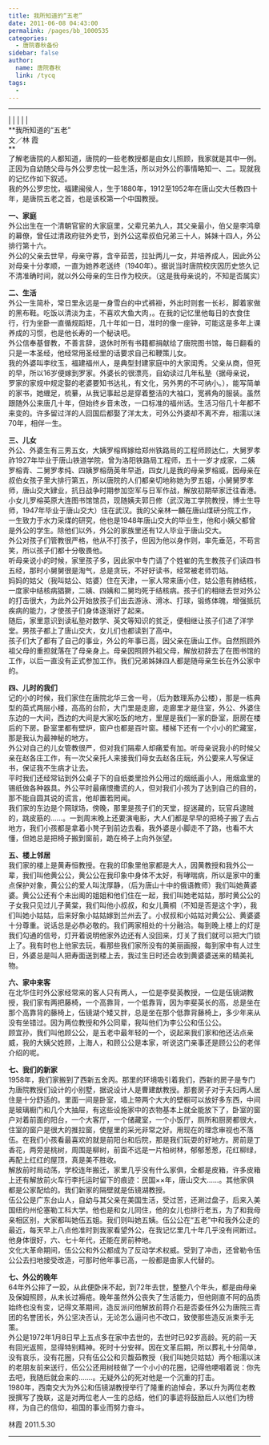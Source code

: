 ```yaml
---
title: 我所知道的“五老”
date: 2011-06-08 04:43:00
permalink: /pages/bb_1000535
categories: 
  - 唐院春秋备份
sidebar: false
author: 
  name: 唐院春秋
  link: /tycq
tags: 
  - 
---
```


* * *

  
|  |  |  |  |  
**我所知道的“五老”  
文／林 霞  
**  
了解老唐院的人都知道，唐院的一些老教授都是由女儿照顾，我家就是其中一例。正因为自幼随父母与外公罗忠忱一起生活，所以对外公的事情略知一、二。现就我的记忆作如下叙述。  
我的外公罗忠忱，福建闽侯人，生于1880年，1912至1952年在唐山交大任教四十年，是唐院五老之首，也是该校第一个中国教授。  
  
**一、家庭**  
外公出生在一个清朝官宦的大家庭里，父辈兄弟九人，其父亲最小，伯父是李鸿章的幕僚，曾任过清政府驻外史节，到外公这辈叔伯兄弟三十人，姊妹十四人，外公排行第十六。  
外公的父亲去世早，母亲守寡，含辛茹苦，拉扯两儿一女，并培养成人，因此外公对母亲十分孝顺，一直为她养老送终（1940年）。据说当时唐院校庆因历史悠久记不清准确时间，就以外公母亲的生日作为校庆。（这是我母亲说的，不知是否属实）  
  
**二、生活**  
外公一生简朴，常日里永远是一身雪白的中式裤褂，外出时则套一长衫，脚着家做的黑布鞋。吃饭以清淡为主，不喜欢大鱼大肉，。在我的记忆里他每日的衣食住行，行为坐卧一直循规蹈矩，几十年如一日，准时的像一座钟，可能这是多年上课养成的习惯，也是他长寿的一个秘诀吧。  
外公信奉基督教，不善言辞，退休时所有书籍都捐献给了唐院图书馆，每日翻看的只是一本圣经，他经常用圣经里的话要求自己和鞭策儿女。  
我的外婆叫李纹玉，福建福州人，是典型封建家庭中的大家闺秀。父亲从商，但死的早，所以16岁便嫁到罗家。外婆长的很漂亮，自幼读过几年私塾（据母亲说，罗家的家规中规定娶的老婆要知书达礼，有文化，另外男的不可纳小。），能写简单的家书，她緾足，梳繤，从我记事起总是穿着整洁的大袖口，宽裤角的服装。虽然跟随外公来唐几十年，但始终乡音未改，一口标准的福州话。生活习俗几十年都不来变的。许多留过洋的人回国后都娶了洋太太，可外公外婆却不离不弃，相濡以沫70年，相伴一生。  
  
**三、儿女**  
外公、外婆生有三男五女，大姨罗榕辉嫁给郑州铁路局的工程师顾达仁，大舅罗孝祚1927年毕业于唐山铁道学院，曾为洛阳铁路局工程师，五十一岁才成家，二姨罗榕青、二舅罗孝纯、四姨罗榕荫英年早逝，四女儿是我的母亲罗榕威，因母亲在叔伯女孩子里大排行第五，所以唐院的人们都亲切地称她为罗五姐，小舅舅罗孝师，唐山交大肄业，抗日战争时期参加空军与日军作战，解放初期举家迁往香港。小女儿罗榕英原大连图书馆馆员，现随姨夫郭日修（武汉海工学院教授，博士生导师，1947年毕业于唐山交大）住在武汉。我的父亲林一麟在唐山煤研分院工作，一生致力于水力采煤的研究，他也是1948年唐山交大的毕业生，他和小姨父都曾是外公的学生。除他们以外，外公的家族里还有12人毕业于唐山交大。  
外公对孩子们管教很严格，他从不打孩子，但因为他以身作则，率先垂范，不苟言笑，所以孩子们都十分敬畏他。  
听母亲说小的时候，家里孩子多，因此家中专门请了个姓崔的先生教孩子们读四书五经，那时小舅舅很是淘气，总是贪玩，不好好读书，经常被老师罚站。  
妈妈的姑父（我叫姑公、姑婆）住在天津，一家人常来唐小住，姑公患有肺结核，一度家中结核病猖獗，二姨、四姨和二舅均死于结核病。孩子们的相继去世对外公的打击很大，为此外公开始放孩子们出去游泳、滑冰、打球，锻练体魄，增强抵抗疾病的能力，才使孩子们身体逐渐好了起来。  
随后，家里意识到读私塾对数学、英文等知识的贫乏，便相继让孩子们进了洋学堂。男孩子都上了唐山交大，女儿们也都读到了高中。  
孩子们大了都有了自己的事业，外公的年事已高，因父亲在唐山工作。自然照顾外祖父母的重担就落在了母亲身上。母亲因照顾外祖父母，解放初辞去了在图书馆的工作，以后一直没有正式参加工作。我们兄弟姊妹四人都是随母亲生长在外公家中的。  
  
**四、儿时的我们**  
记的小的时候，我们家住在唐院北华三舍一号，（后为数理系办公楼），那是一栋典型的英式两层小楼，高高的台阶，大门里是走廊，走廊里才是住室，外公、外婆住东边的一大间，西边的大间是大家吃饭的地方，里屋是我们一家的卧室，厨房在楼后的下房。卧室里都有壁炉，窗户也都是百叶窗。楼梯下还有一个小小的贮藏室，那是我认为最神秘的地方。  
外公对自己的儿女管教很严，但对我们隔辈人却痛爱有加。听母亲说我小的时候父亲在赵各庄工作，有一次父亲托人来接我们母女去赵各庄玩，外公要来人写保证书，保证我不生病才让去。  
平时我们还经常钻到外公桌子下的自纸娄里捡外公用过的烟纸画小人，用烟盒里的锡纸做各种器具。外公平时最痛恨撒谎的人，但对我们小孩为了达到自己的目的，那不能自圆其说的谎言，他却置若罔闻。  
我们家的东边是个网球场，傍晚，那里是孩子们的天堂，捉迷藏的，玩官兵逮贼的，跳皮筋的……。一到周末晚上还要演电影，大人们都是早早的把椅子搬了去占地方，我们小孩都是拿着小凳子到前边去看。我外婆是小脚走不了路，也看不大懂，但她总是把椅子搬到窗前，跪在椅子上向外张望。  
  
**五、楼上邻居**  
我们家的楼上是黄寿恒教授。在我的印象里他家都是大人，因黄教授和我外公一辈，我们叫他黄公公，黄公公在我印象中身体不太好，有哮喘病，所以是家中的重点保护对象，黄公公的爱人叫沈厚静，（后为唐山十中的俄语教师）我们叫她黄婆婆。黄公公还有个未出阁的姐姐和他们住在一起，我们叫她老姑姑，那时黄公公的子女我只见过儿子黄棠，我们叫他小叔叔，和女儿黄桐（不知是否是这个字），我们叫她小姑姑，后来好象小姑姑嫁到兰州去了。小叔叔和小姑姑对黄公公、黄婆婆十分尊重。说话总是必恭必敬的。我们两家相处的十分融洽。每到晚上楼上的灯是我们勾通的信号，灯开着说明他家外边还有人没回来，灯关了我们就可以把大门锁上了。我有时也上他家去玩，看那些我们家所没有的美丽画报，每到家中有人过生日，外婆总是叫人把寿面送到楼上去，我过生日时还会收到黄婆婆送来的精美礼物。  
  
**六、家中来客**  
在北华住时外公家经常来的客人只有两人，一位是李斐英教授，一位是伍镜湖教授，我们家有两把藤椅，一个高靠背，一个低靠背，因为李斐英长的高，总是坐在那个高靠背的藤椅上，伍镜湖个矮又胖，总是坐在那个低靠背藤椅上，多少年来从没有坐错过。因为两位教授和外公同辈，我叫他们为李公公和伍公公。  
顾宜孙，我们叫他顾公公，是五老中最年轻的一个，说起来我们家和他还沾点亲威，我的大姨父姓顾，上海人，和顾公公是本家，听说这门亲事还是顾公公的老伴介绍的呢。  
  
**七、我们的新家**  
1958年，我们家搬到了西新五舍丙。那里的环境吸引着我们，西新的房子是专门为唐院教授们设计的小别墅，据说设计人是曹建猷教授。那套房子对于夫妇两人居住是十分舒适的。里面一间是卧室，墙上带两个大大的壁橱可以放好多东西，中间是玻璃橱门和几个大抽屉，有这些设施家中的衣物基本上就全能放下了，卧室的窗户对着前面的阳台，一个大客厅，一个储藏室，一个小饭厅，厕所和厨房都很大，住室的窗户是很大的推拉窗，使屋里的采光非常之好。用现在的理念审视也不落伍。在我们小孩看最喜欢的就是前阳台和后院，那是我们玩耍的好地方。房前是丁香花，两旁是桃树，周围是柳树，前面不远是一片柏树林，郁郁葱葱，花红柳绿，再配上红红的屋顶，真是美不胜收。  
解放前时局动荡，学校连年搬迁，家里几乎没有什么家俱，全都是皮箱，许多皮箱上还有解放前火车行李托运时留下的痕迹：民国××年，唐山交大……。其他家俱都是公家配给的。我们新家的隔壁就是伍镜湖教授。  
伍公公是广东台山人，自幼与其父亲在美国生活，受过苦，还涮过盘子，后来入美国纽约州伦塞勒工科大学。他也是和女儿同住，他的女儿也排行老五，为了和我母亲相区别，大家都叫她伍五姐。我们则叫她五姨。伍公公在“五老”中和我外公走的最近，每天早上八点他准时到我家看望外公，在我记忆里几十年几乎没有间断过。他身体很好，六、七十年代，还能在房前种地。  
文化大革命期间，伍公公和外公都成为了反动学术权威。受到了冲击，还曾勒令伍公公去扫地接受改造，可那时他年事已高，一般都是由家人代替的。  
  
**七、外公的晚年**  
64年外公摔了一跤，从此便卧床不起，到72年去世，整整八个年头，都是由母亲及保姆照顾，从未长过褥疮。晚年虽然外公丧失了生活能力，但他刚直不阿的品质始终也没有变，记得文革期间，造反派问他解放前蒋介石是否委任外公为唐院三青团的名誉团长，外公坚决否认，无论怎么逼问也不改口，致使那些造反派束手无策。  
外公是1972年1月8日早上五点多在家中去世的，去世时已92岁高龄。死的前一天有回光返照，显得特别精神。死时十分安祥。因在文革后期，所以葬礼十分简单，没有哀乐，没有花圈，只有伍公公和贝馥茹教授（我们叫她贝姑姑）两个相濡以沫的老朋友前来送行，伍公公还用树枝做了一个小小的花圈，记得他哽咽着说：你先去吧，我随后就会来的…….。无疑外公的死对他是一个沉重的打击。  
1980年，西南交大为外公和伍镜湖教授举行了隆重的追悼会，茅以升为两位老教授撰写了挽联，这是对两位老人一生的总结，他们的事迹将鼓励后人以他们为榜样，为自己的信仰，祖国的事业而努力奋斗。  
  
  
林霞 2011.5.30  
  
  
---